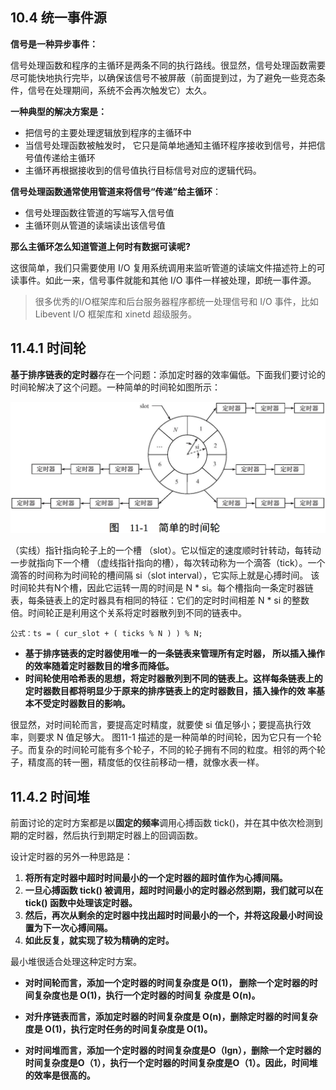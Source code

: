 ## 10.4 统一事件源

**信号是一种异步事件：**

信号处理函数和程序的主循环是两条不同的执行路线。很显然，信号处理函数需要尽可能快地执行完毕，以确保该信号不被屏蔽（前面提到过，为了避免一些竞态条件，信号在处理期间，系统不会再次触发它）太久。

**一种典型的解决方案是：**

- 把信号的主要处理逻辑放到程序的主循环中
- 当信号处理函数被触发时， 它只是简单地通知主循环程序接收到信号，并把信号值传递给主循环
- 主循环再根据接收到的信号值执行目标信号对应的逻辑代码。

**信号处理函数通常使用管道来将信号“传递”给主循环**：

- 信号处理函数往管道的写端写入信号值
- 主循环则从管道的读端读出该信号值

**那么主循环怎么知道管道上何时有数据可读呢?**

这很简单，我们只需要使用 I/O 复用系统调用来监听管道的读端文件描述符上的可读事件。如此一来，信号事件就能和其他 I/O 事件一样被处理，即统一事件源。 

> 很多优秀的I/O框架库和后台服务器程序都统一处理信号和 I/O 事件，比如 Libevent I/O 框架库和 xinetd 超级服务。

## 11.4.1 时间轮

**基于排序链表的定时器**存在一个问题：添加定时器的效率偏低。下面我们要讨论的时间轮解决了这个问题。一种简单的时间轮如图所示：

![image-20220502150525094](../Images/Untitled.assets/image-20220502150525094.png)

（实线）指针指向轮子上的一个槽 （slot）。它以恒定的速度顺时针转动，每转动一步就指向下一个槽 （虚线指针指向的槽），每次转动称为一个滴答（tick）。一个滴答的时间称为时间轮的槽间隔 si（slot interval），它实际上就是心搏时间。 该时间轮共有N个槽，因此它运转一周的时间是 N * si。每个槽指向一条定时器链表，每条链表上的定时器具有相同的特征：它们的定时时间相差 N * si 的整数倍。时间轮正是利用这个关系将定时器散列到不同的链表中。

`公式：ts = ( cur_slot + ( ticks % N ) ) % N;`

- **基于排序链表的定时器使用唯一的一条链表来管理所有定时器， 所以插入操作的效率随着定时器数目的增多而降低。**
- **时间轮使用哈希表的思想，将定时器散列到不同的链表上。这样每条链表上的定时器数目都将明显少于原来的排序链表上的定时器数目，插入操作的效 率基本不受定时器数目的影响。** 

很显然，对时间轮而言，要提高定时精度，就要使 si 值足够小；要提高执行效率，则要求 N 值足够大。 图11-1 描述的是一种简单的时间轮，因为它只有一个轮子。而复杂的时间轮可能有多个轮子，不同的轮子拥有不同的粒度。相邻的两个轮子，精度高的转一圈，精度低的仅往前移动一槽，就像水表一样。

## 11.4.2 时间堆 

前面讨论的定时方案都是以**固定的频率**调用心搏函数 tick()，并在其中依次检测到期的定时器，然后执行到期定时器上的回调函数。

设计定时器的另外一种思路是：

1. **将所有定时器中超时时间最小的一个定时器的超时值作为心搏间隔。**
2. **一旦心搏函数 tick() 被调用，超时时间最小的定时器必然到期，我们就可以在tick() 函数中处理该定时器。**
3. **然后，再次从剩余的定时器中找出超时时间最小的一个，并将这段最小时间设置为下一次心搏间隔。**
4. **如此反复，就实现了较为精确的定时。** 

最小堆很适合处理这种定时方案。

- **对时间轮而言，添加一个定时器的时间复杂度是 O(1)， 删除一个定时器的时间复杂度也是 O(1)，执行一个定时器的时间复 杂度是 O(n)。**
- **对升序链表而言，添加定时器的时间复杂度是 O(n)，删除定时器的时间复杂度是 O(1)，执行定时任务的时间复杂度是 O(1)。**

- **对时间堆而言，添加一个定时器的时间复杂度是O（lgn），删除一个定时器的时间复杂度是O（1），执行一个定时器的时间复杂度是O（1）。因此，时间堆的效率是很高的。**

